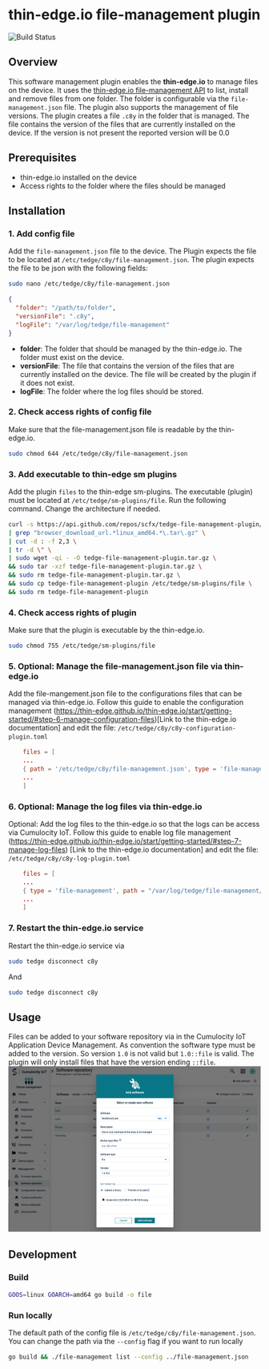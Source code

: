 # thin-edge.io file-management plugin

![Build Status](https://github.com/scfx/tedge-file-management-plugin//actions/workflows/release_build.yaml/badge.svg)

## Overview

This software management plugin enables the **thin-edge.io** to manage files on the device. It uses the [thin-edge.io file-management API](https://thin-edge.github.io/thin-edge.io/references/plugin-api/) to list, install and remove files from one folder. The folder is configurable via the `file-management.json` file. The plugin also supports the management of file versions. The plugin creates a file `.c8y` in the folder that is managed. The file contains the version of the files that are currently installed on the device. If the version is not present the reported version will be 0.0

## Prerequisites

- thin-edge.io installed on the device
- Access rights to the folder where the files should be managed

## Installation

### 1. Add config file

Add the `file-management.json` file to the device. The Plugin expects the file to be located at `/etc/tedge/c8y/file-management.json`. The plugin expects the file to be json with the following fields:

```bash
sudo nano /etc/tedge/c8y/file-management.json
```

```json
{
  "folder": "/path/to/folder",
  "versionFile": ".c8y",
  "logFile": "/var/log/tedge/file-management"
}
```

- **folder**: The folder that should be managed by the thin-edge.io. The folder must exist on the device.
- **versionFile**: The file that contains the version of the files that are currently installed on the device. The file will be created by the plugin if it does not exist.
- **logFile**: The folder where the log files should be stored.

### 2. Check access rights of config file

Make sure that the file-management.json file is readable by the thin-edge.io.

```bash
sudo chmod 644 /etc/tedge/c8y/file-management.json
```

### 3. Add executable to thin-edge sm plugins

Add the plugin `files` to the thin-edge sm-plugins. The executable (plugin) must be located at `/etc/tedge/sm-plugins/file`.
Run the following command. Change the architecture if needed.

```bash
curl -s https://api.github.com/repos/scfx/tedge-file-management-plugin/releases/latest \
| grep "browser_download_url.*linux_amd64.*\.tar\.gz" \
| cut -d : -f 2,3 \
| tr -d \" \
| sudo wget -qi - -O tedge-file-management-plugin.tar.gz \
&& sudo tar -xzf tedge-file-management-plugin.tar.gz \
&& sudo rm tedge-file-management-plugin.tar.gz \
&& sudo cp tedge-file-management-plugin /etc/tedge/sm-plugins/file \
&& sudo rm tedge-file-management-plugin
```

### 4. Check access rights of plugin

Make sure that the plugin is executable by the thin-edge.io.

```bash
sudo chmod 755 /etc/tedge/sm-plugins/file
```

### 5. Optional: Manage the file-management.json file via thin-edge.io

Add the file-mangement.json file to the configurations files that can be managed via thin-edge.io. Follow this guide to enable the configuration management (https://thin-edge.github.io/thin-edge.io/start/getting-started/#step-6-manage-configuration-files)[Link to the thin-edge.io documentation] and edit the file: `/etc/tedge/c8y/c8y-configuration-plugin.toml`

```toml
    files = [
    ...
    { path = '/etc/tedge/c8y/file-management.json', type = 'file-management.json' },
    ...
    ]
```

### 6. Optional: Manage the log files via thin-edge.io

Optional: Add the log files to the thin-edge.io so that the logs can be access via Cumulocity IoT. Follow this guide to enable log file management (https://thin-edge.github.io/thin-edge.io/start/getting-started/#step-7-manage-log-files) [Link to the thin-edge.io documentation] and edit the file: `/etc/tedge/c8y/c8y-log-plugin.toml`

```toml
    files = [
    ...
    { type = 'file-management', path = "/var/log/tedge/file-management/file-mgmnt-*" },
    ...
    ]
```
### 7. Restart the thin-edge.io service
Restart the thin-edge.io service via

```bash
sudo tedge disconnect c8y
```

And

```bash
sudo tedge disconnect c8y
```

## Usage

Files can be added to your software repository via in the Cumulocity IoT Application Device Management. As convention the software type must be added to the version. So version `1.0` is not valid but `1.0::file` is valid. The plugin will only install files that have the version ending `::file`.
![Add file to software repository](./docs/add-software.png)

## Development

### Build

```bash
GOOS=linux GOARCH=amd64 go build -o file
```

### Run locally

The default path of the config file is `/etc/tedge/c8y/file-management.json`. You can change the path via the `--config` flag if you want to run locally

```bash
go build && ./file-management list --config ../file-management.json
```
